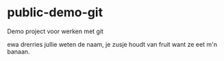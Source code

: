 # public-demo-git
Demo project voor werken met git

ewa drerries jullie weten de naam, je zusje houdt van fruit want ze eet m'n banaan.

